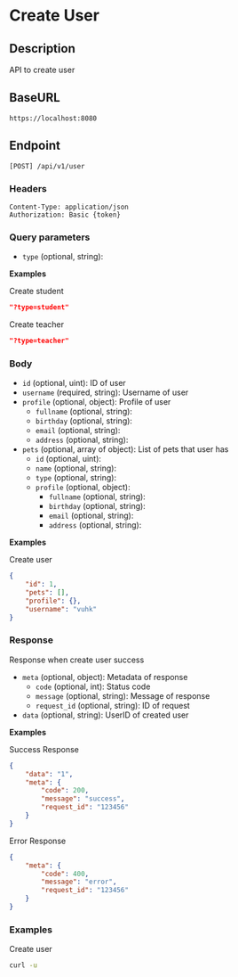 # Create User

## Description
API to create user

## BaseURL
`https://localhost:8080`

## Endpoint
`[POST] /api/v1/user`

### Headers
```
Content-Type: application/json
Authorization: Basic {token}
```
### Query parameters
  - `type` (optional, string): 

**Examples**

Create student
```json
"?type=student"
```

Create teacher
```json
"?type=teacher"
```
### Body

  - `id` (optional, uint): ID of user
  - `username` (required, string): Username of user
  - `profile` (optional, object): Profile of user
    - `fullname` (optional, string): 
    - `birthday` (optional, string): 
    - `email` (optional, string): 
    - `address` (optional, string): 
  - `pets` (optional, array of object): List of pets that user has
    - `id` (optional, uint): 
    - `name` (optional, string): 
    - `type` (optional, string): 
    - `profile` (optional, object): 
      - `fullname` (optional, string): 
      - `birthday` (optional, string): 
      - `email` (optional, string): 
      - `address` (optional, string): 

**Examples**

Create user
```json
{
    "id": 1,
    "pets": [],
    "profile": {},
    "username": "vuhk"
}
```
### Response
Response when create user success
  - `meta` (optional, object): Metadata of response
    - `code` (optional, int): Status code
    - `message` (optional, string): Message of response
    - `request_id` (optional, string): ID of request
  - `data` (optional, string): UserID of created user

**Examples**

Success Response
```json
{
    "data": "1",
    "meta": {
        "code": 200,
        "message": "success",
        "request_id": "123456"
    }
}
```

Error Response
```json
{
    "meta": {
        "code": 400,
        "message": "error",
        "request_id": "123456"
    }
}
```
### Examples

Create user
```bash
curl -u
```
